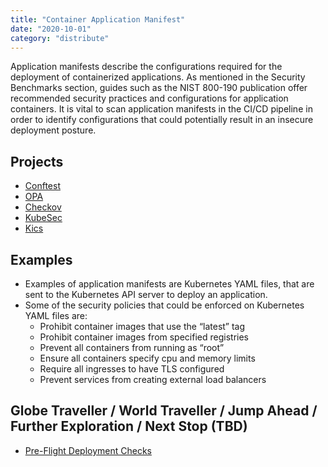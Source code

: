 ```yaml
---
title: "Container Application Manifest"
date: "2020-10-01"
category: "distribute"
---
```


Application manifests describe the configurations required for the deployment of containerized applications. As mentioned in the Security Benchmarks section, guides such as the NIST 800-190 publication offer recommended security practices and configurations for application containers. It is vital to scan application manifests in the CI/CD pipeline in order to identify configurations that could potentially result in an insecure deployment posture.

## Projects
- [Conftest](https://www.conftest.dev/)
- [OPA](https://www.openpolicyagent.org/)
- [Checkov](https://www.checkov.io/) 
- [KubeSec]( https://kubesec.io/ )
- [Kics](https://github.com/Checkmarx/kics)

<!---
## Commercial Projects
- [Commercial Projects](optional)
- [Snyk]( https://snyk.io )

## Misc Projects
- [InSpec](https://github.com/bgeesaman/inspec-k8s)

-->

## Examples

- Examples of application manifests are Kubernetes YAML files, that are sent to the Kubernetes API server to deploy an application.
- Some of the security policies that could be enforced on Kubernetes YAML files are:
  - Prohibit container images that use the “latest” tag
  - Prohibit container images from specified registries
  - Prevent all containers from running as “root”
  - Ensure all containers specify cpu and memory limits
  - Require all ingresses to have TLS configured
  - Prevent services from creating external load balancers

## Globe Traveller / World Traveller / Jump Ahead / Further Exploration / Next Stop (TBD)

- [Pre-Flight Deployment Checks](./pre-flight-deployment-checks)